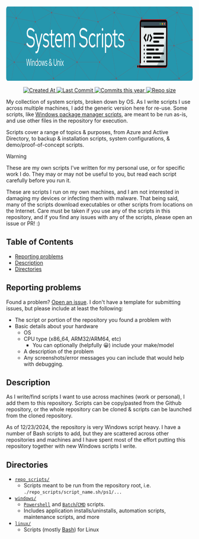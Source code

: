 <!-- Repo Banner -->
<p align="center">
  <picture>
    <source media="(prefers-color-scheme: dark)" srcset=".assets/img/github-header-image.png">
    <img src=".assets/img/github-header-image.png" height="200">
  </picture>
</p>

<!-- Git Badges -->
<p align="center">
  <a href="https://github.com/redjax/system_scripts">
    <img alt="Created At" src="https://img.shields.io/github/created-at/redjax/system_scripts">
  </a>
  <a href="https://github.com/redjax/system_scripts/commit">
    <img alt="Last Commit" src="https://img.shields.io/github/last-commit/redjax/system_scripts">
  </a>
  <a href="https://github.com/redjax/system_scripts/commit">
    <img alt="Commits this year" src="https://img.shields.io/github/commit-activity/y/redjax/system_scripts">
  </a>
  <a href="https://github.com/redjax/system_scripts">
    <img alt="Repo size" src="https://img.shields.io/github/repo-size/redjax/system_scripts">
  </a>
  <!-- ![GitHub Latest Release](https://img.shields.io/github/release-date/redjax/system_scripts) -->
  <!-- ![GitHub commits since latest release](https://img.shields.io/github/commits-since/redjax/system_scripts/latest) -->
  <!-- ![GitHub Actions Workflow Status](https://img.shields.io/github/actions/workflow/status/redjax/system_scripts/tests.yml) -->
</p>

My collection of system scripts, broken down by OS. As I write scripts I use across multiple machines, I add the generic version here for re-use. Some scripts, like [Windows package manager scripts](./windows/powershell/installs/packagemanagers/), are meant to be run as-is, and use other files in the repository for execution.

Scripts cover a range of topics & purposes, from Azure and Active Directory, to backup & installation scripts, system configurations, & demo/proof-of-concept scripts.

<section class="warning">

> [!WARNING]
> These are my own scripts I've written for my personal use, or for specific work I do. They may or may not be useful to you, but read each script carefully before you run it.
>
> These are scripts I run on my own machines, and I am not interested in damaging my devices or infecting them with malware. That being said, many of the scripts download executables or other scripts from locations on the Internet. Care must be taken if you use any of the scripts in this repository, and if you find any issues with any of the scripts, please open an issue or PR! :)</section>

## Table of Contents <!-- omit in toc -->

- [Reporting problems](#reporting-problems)
- [Description](#description)
- [Directories](#directories)

## Reporting problems

Found a problem? [Open an issue](https://github.com/redjax/system_scripts/issues/new). I don't have a template for submitting issues, but please include at least the following:

- The script or portion of the repository you found a problem with
- Basic details about your hardware
  - OS
  - CPU type (x86_64, ARM32/ARM64, etc)
    - You can optionally (helpfully 😀) include your make/model
  - A description of the problem
  - Any screenshots/error messages you can include that would help with debugging.

## Description

As I write/find scripts I want to use across machines (work or personal), I add them to this repository. Scripts can be copy/pasted from the Github repository, or the whole repository can be cloned & scripts can be launched from the cloned repository.

As of 12/23/2024, the repository is very Windows script heavy. I have a number of Bash scripts to add, but they are scattered across other repositories and machines and I have spent most of the effort putting this repository together with new Windows scripts I write.

## Directories

- [`repo_scripts/`](./repo_scripts)
  - Scripts meant to be run from the repository root, i.e. `./repo_scripts/script_name.sh/ps1/...`
- [`windows/`](./windows/)
  - [`Powershell`](./windows/powershell/) and [`Batch`/`CMD`](./windows/batch/) scripts.
  - Includes application installs/uninstalls, automation scripts, maintenance scripts, and more
- [`linux/`](./linux/)
  - Scripts (mostly [Bash](./linux/bash/)) for Linux
